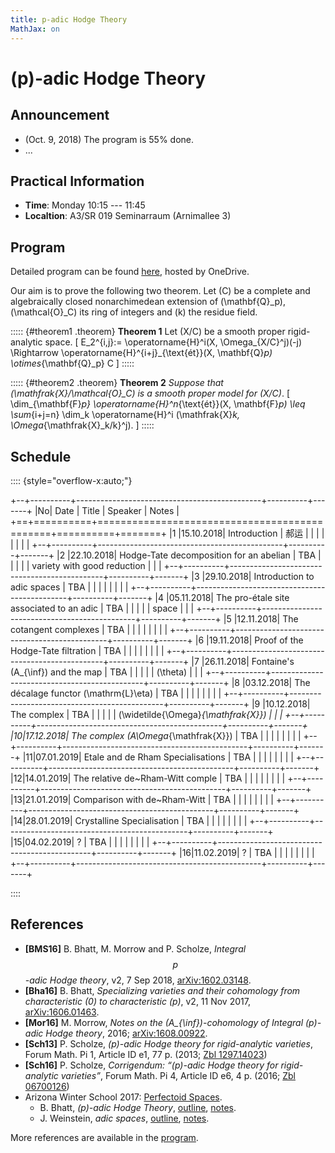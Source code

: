 ```yaml
---
title: p-adic Hodge Theory
MathJax: on
---
```


# \(p\)-adic Hodge Theory


## Announcement

* (Oct. 9, 2018) The program is 55% done.
* ...


## Practical Information

* **Time**: Monday 10:15 --- 11:45
* **Localtion**: A3/SR 019 Seminarraum (Arnimallee 3)


## Program

Detailed program can be found [here][program], hosted by OneDrive.

Our aim is to prove the following two theorem.
Let \(C\) be a complete and algebraically closed nonarchimedean extension
of \(\mathbf{Q}_p\), \(\mathcal{O}_C\) its ring of integers and \(k\)
the residue field.

::::: {#theorem1 .theorem}
**Theorem 1**
Let \(X/C\) be a smooth proper rigid-analytic space.
\[
    E_2^{i,j}:= \operatorname{H}^i(X, \Omega_{X/C}^j)(-j) \Rightarrow
    \operatorname{H}^{i+j}_{\text{ét}}(X, \mathbf{Q}_p) \otimes_{\mathbf{Q}_p} C
\]
:::::


::::: {#theorem2 .theorem}
**Theorem 2**
*Suppose that \(\mathfrak{X}/\mathcal{O}_C\) is a smooth proper model
for \(X/C\)*.
\[
    \dim_{\mathbf{F}_p} \operatorname{H}^n_{\text{ét}}(X, \mathbf{F}_p)
    \leq
    \sum_{i+j=n} \dim_k \operatorname{H}^i
    (\mathfrak{X}_k, \Omega_{\mathfrak{X}_k/k}^j).
\]
:::::


## Schedule

:::: {style="overflow-x:auto;"}

+--+----------+----------------------------------------------+----------+-------+
|No|   Date   |     Title                                    | Speaker  | Notes |
+==+==========+==============================================+==========+=======+
|1 |15.10.2018| Introduction                                 | 郝运     |       |
|  |          |                                              |          |       |
+--+----------+----------------------------------------------+----------+-------+
|2 |22.10.2018| Hodge-Tate decomposition for an abelian      | TBA      |       |
|  |          | variety with good reduction                  |          |       |
+--+----------+----------------------------------------------+----------+-------+
|3 |29.10.2018| Introduction to adic spaces                  | TBA      |       |
|  |          |                                              |          |       |
+--+----------+----------------------------------------------+----------+-------+
|4 |05.11.2018| The pro-étale site associated to an adic     | TBA      |       |
|  |          | space                                        |          |       |
+--+----------+----------------------------------------------+----------+-------+
|5 |12.11.2018| The cotangent complexes                      | TBA      |       |
|  |          |                                              |          |       |
+--+----------+----------------------------------------------+----------+-------+
|6 |19.11.2018| Proof of the Hodge-Tate filtration           | TBA      |       |
|  |          |                                              |          |       |
+--+----------+----------------------------------------------+----------+-------+
|7 |26.11.2018| Fontaine's \(A_{\inf}\) and the map          | TBA      |       |
|  |          | \(\theta\)                                   |          |       |
+--+----------+----------------------------------------------+----------+-------+
|8 |03.12.2018| The décalage functor \(\mathrm{L}\eta\)      | TBA      |       |
|  |          |                                              |          |       |
+--+----------+----------------------------------------------+----------+-------+
|9 |10.12.2018| The complex                                  | TBA      |       |
|  |          | \(\widetilde{\Omega}_{\mathfrak{X}}\)        |          |       |
+--+----------+----------------------------------------------+----------+-------+
|10|17.12.2018| The complex \(A\Omega_{\mathfrak{X}}\)       | TBA      |       |
|  |          |                                              |          |       |
+--+----------+----------------------------------------------+----------+-------+
|11|07.01.2019| Etale and de Rham Specialisations            | TBA      |       |
|  |          |                                              |          |       |
+--+----------+----------------------------------------------+----------+-------+
|12|14.01.2019| The relative de~Rham-Witt comple             | TBA      |       |
|  |          |                                              |          |       |
+--+----------+----------------------------------------------+----------+-------+
|13|21.01.2019| Comparison with de~Rham-Witt                 | TBA      |       |
|  |          |                                              |          |       |
+--+----------+----------------------------------------------+----------+-------+
|14|28.01.2019| Crystalline Specialisation                   | TBA      |       |
|  |          |                                              |          |       |
+--+----------+----------------------------------------------+----------+-------+
|15|04.02.2019| ?                                            | TBA      |       |
|  |          |                                              |          |       |
+--+----------+----------------------------------------------+----------+-------+
|16|11.02.2019| ?                                            | TBA      |       |
|  |          |                                              |          |       |
+--+----------+----------------------------------------------+----------+-------+

::::


## References

* **[BMS16]** B. Bhatt, M. Morrow and P. Scholze, *Integral $$p$$-adic
  Hodge theory*, v2, 7 Sep 2018, [arXiv:1602.03148][].
* **[Bha16]** B. Bhatt, *Specializing varieties and their cohomology
  from characteristic \(0\) to characteristic \(p\)*, v2, 11 Nov 2017,
  [arXiv:1606.01463][].
* **[Mor16]** M. Morrow, *Notes on the \(A_{\inf}\)-cohomology of Integral
  \(p\)-adic Hodge theory*, 2016; [arXiv:1608.00922][].
* **[Sch13]** P. Scholze, *\(p\)-adic Hodge theory for rigid-analytic
  varieties*, Forum Math. Pi 1, Article ID e1, 77 p. (2013; [Zbl 1297.14023])
* **[Sch16]** P. Scholze, *Corrigendum: “\(p\)-adic Hodge theory for
  rigid-analytic varieties”*, Forum Math. Pi 4, Article ID e6, 4 p.
  (2016; [Zbl 06700126])
* Arizona Winter School 2017: [Perfectoid Spaces][AWS2017].
  - B. Bhatt, *\(p\)-adic Hodge Theory*, [outline][B-outline], [notes][B-notes].
  - J. Weinstein, *adic spaces*, [outline][W-outline], [notes][W-notes].
  
More references are available in the [program][].


[Zbl 1297.14023]: //zbmath.org/?q=an%3A1297.14023
[Zbl 06700126]: //zbmath.org/?q=an%3A06700126
[arXiv:1602.03148]: //arxiv.org/abs/1602.03148
[arXiv:1606.01463]: //arxiv.org/abs/1606.01463
[arXiv:1608.00922]: //arxiv.org/abs/1608.00922
[AWS2017]: http://math.arizona.edu/~swc/aws/2017/
[B-outline]: http://math.arizona.edu/~swc/aws/2017/2017BhattOutline.pdf
[B-notes]: http://math.arizona.edu/~swc/aws/2017/2017BhattNotes.pdf
[W-outline]: http://math.arizona.edu/~swc/aws/2017/2017WeinsteinOutline.pdf
[W-notes]: http://math.arizona.edu/~swc/aws/2017/2017WeinsteinNotes.pdf
[program]: //1drv.ms/b/s!AnCWvCUkaqq-gqgZ-r76_7TxZApG4g

[N1]: #
[N2]: #
[N3]: #
[N4]: #
[N5]: #
[N6]: #
[N7]: #
[N8]: #
[N9]: #
[N10]: #
[N11]: #
[N12]: #
[N13]: #
[N14]: #
[N15]: #
[N16]: #